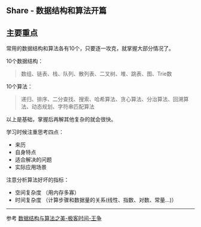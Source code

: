 ## Share - 数据结构和算法开篇

## 主要重点

常用的数据结构和算法各有10个，只要逐一攻克，就掌握大部分情况了。

10个数据结构：

> 数组、链表、栈、队列、散列表、二叉树、堆、跳表、图、Trie数

10个算法：

> 递归、排序、二分查找、搜索、哈希算法、贪心算法、分治算法、回溯算法、动态规划、字符串匹配算法

以上是基础，掌握后再解其他复杂的就会很快。

学习时候注重思考四点：

* 来历
* 自身特点
* 适合解决的问题
* 实际应用场景



注意分析算法好坏的指标：

* 空间复杂度 （用内存多寡）
* 时间复杂度  （计算步骤和数据量的关系(线性、指数、对数、常量...)）









---

参考 [数据结构与算法之美-极客时间-王争](https://time.geekbang.org/column/intro/100017301?tab=catalog)